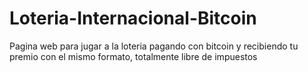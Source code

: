 # Loteria-Internacional-Bitcoin
Pagina web para jugar a la loteria pagando con bitcoin y recibiendo tu premio con el mismo formato, totalmente libre de impuestos
